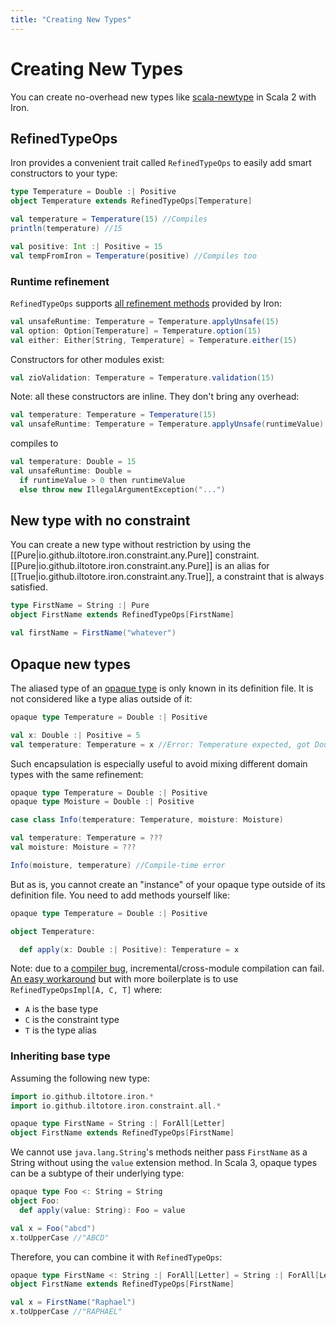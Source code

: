 ```yaml
---
title: "Creating New Types"
---
```


# Creating New Types

You can create no-overhead new types like [scala-newtype](https://github.com/estatico/scala-newtype) in Scala 2 with Iron.

## RefinedTypeOps

Iron provides a convenient trait called `RefinedTypeOps` to easily add smart constructors to your type:

```scala
type Temperature = Double :| Positive
object Temperature extends RefinedTypeOps[Temperature]
```

```scala
val temperature = Temperature(15) //Compiles
println(temperature) //15

val positive: Int :| Positive = 15
val tempFromIron = Temperature(positive) //Compiles too
```

### Runtime refinement

`RefinedTypeOps` supports [all refinement methods](refinement.md) provided by Iron:

```scala
val unsafeRuntime: Temperature = Temperature.applyUnsafe(15)
val option: Option[Temperature] = Temperature.option(15)
val either: Either[String, Temperature] = Temperature.either(15)
```

Constructors for other modules exist:

```scala
val zioValidation: Temperature = Temperature.validation(15)
```

Note: all these constructors are inline. They don't bring any overhead:

```scala
val temperature: Temperature = Temperature(15)
val unsafeRuntime: Temperature = Temperature.applyUnsafe(runtimeValue)
```

compiles to

```scala
val temperature: Double = 15
val unsafeRuntime: Double =
  if runtimeValue > 0 then runtimeValue
  else throw new IllegalArgumentException("...")
```

## New type with no constraint

You can create a new type without restriction by using the [[Pure|io.github.iltotore.iron.constraint.any.Pure]]
constraint. [[Pure|io.github.iltotore.iron.constraint.any.Pure]] is an alias for
[[True|io.github.iltotore.iron.constraint.any.True]], a constraint that is always satisfied.

```scala
type FirstName = String :| Pure
object FirstName extends RefinedTypeOps[FirstName]
```
```scala
val firstName = FirstName("whatever")
```

## Opaque new types

The aliased type of an [opaque type](https://docs.scala-lang.org/scala3/book/types-opaque-types.html) is only known in its definition file. It is not considered like a type alias outside of it:

```scala
opaque type Temperature = Double :| Positive
```

```scala
val x: Double :| Positive = 5
val temperature: Temperature = x //Error: Temperature expected, got Double :| Positive
```

Such encapsulation is especially useful to avoid mixing different domain types with the same refinement:

```scala
opaque type Temperature = Double :| Positive
opaque type Moisture = Double :| Positive
```

```scala
case class Info(temperature: Temperature, moisture: Moisture)

val temperature: Temperature = ???
val moisture: Moisture = ???

Info(moisture, temperature) //Compile-time error
```

But as is, you cannot create an "instance" of your opaque type outside of its definition file. You need to add methods yourself like:

```scala
opaque type Temperature = Double :| Positive

object Temperature:

  def apply(x: Double :| Positive): Temperature = x
```

Note: due to a [compiler bug](https://github.com/lampepfl/dotty/issues/17984), incremental/cross-module compilation can fail.
[An easy workaround](https://github.com/Iltotore/iron/issues/131#issuecomment-1614974318) but with more boilerplate is
to use `RefinedTypeOpsImpl[A, C, T]` where:
- `A` is the base type
- `C` is the constraint type
- `T` is the type alias

### Inheriting base type

Assuming the following new type:

```scala
import io.github.iltotore.iron.*
import io.github.iltotore.iron.constraint.all.*

opaque type FirstName = String :| ForAll[Letter]
object FirstName extends RefinedTypeOps[FirstName]
```

We cannot use `java.lang.String`'s methods neither pass `FirstName` as a String without using the `value`
extension method. In Scala 3, opaque types can be a subtype of their underlying type:

```scala
opaque type Foo <: String = String
object Foo:
  def apply(value: String): Foo = value
```
```scala
val x = Foo("abcd")
x.toUpperCase //"ABCD"
```

Therefore, you can combine it with `RefinedTypeOps`:

```scala
opaque type FirstName <: String :| ForAll[Letter] = String :| ForAll[Letter]
object FirstName extends RefinedTypeOps[FirstName]
```
```scala
val x = FirstName("Raphael")
x.toUpperCase //"RAPHAEL"
```